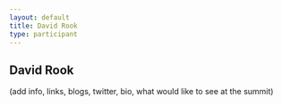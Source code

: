 ```yaml
---
layout: default
title: David Rook
type: participant
---
```


## David Rook

(add info, links, blogs, twitter, bio, what would like to see at the summit)
